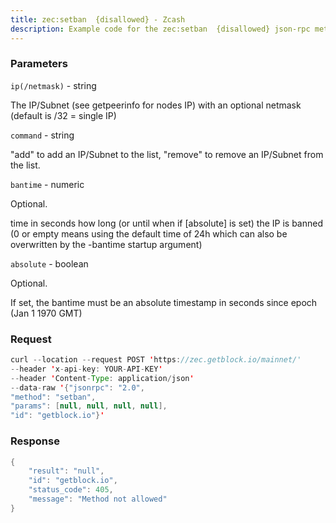 ```yaml
---
title: zec:setban  {disallowed} - Zcash
description: Example code for the zec:setban  {disallowed} json-rpc method. Сomplete guide on how to use zec:setban  {disallowed} json-rpc in GetBlock.io Web3 documentation.
---
```


### Parameters


`ip(/netmask)` - string

The IP/Subnet (see getpeerinfo for nodes IP) with an optional netmask
(default is /32 = single IP)

`command` - string

"add" to add an IP/Subnet to the list, "remove" to remove an IP/Subnet
from the list.

`bantime` - numeric

Optional.

time in seconds how long (or until when if \[absolute\] is set) the IP
is banned (0 or empty means using the default time of 24h which can also
be overwritten by the -bantime startup argument)

`absolute` - boolean

Optional.

If set, the bantime must be an absolute timestamp in seconds since epoch
(Jan 1 1970 GMT)

### Request

``` java
curl --location --request POST 'https://zec.getblock.io/mainnet/' 
--header 'x-api-key: YOUR-API-KEY' 
--header 'Content-Type: application/json' 
--data-raw '{"jsonrpc": "2.0",
"method": "setban",
"params": [null, null, null, null],
"id": "getblock.io"}'
```

###  Response

``` java
{
    "result": "null",
    "id": "getblock.io",
    "status_code": 405,
    "message": "Method not allowed"
}
```

